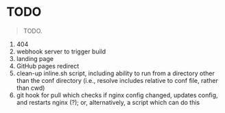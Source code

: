 # TODO

> TODO.

1. 404
2. webhook server to trigger build
3. landing page
4. GitHub pages redirect
5. clean-up inline.sh script, including ability to run from a directory other than the conf directory (i.e., resolve includes relative to conf file, rather than cwd)
6. git hook for pull which checks if nginx config changed, updates config, and restarts nginx (?); or, alternatively, a script which can do this
